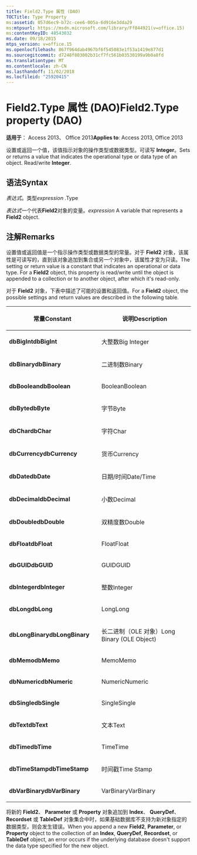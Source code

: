 ```yaml
---
title: Field2.Type 属性 (DAO)
TOCTitle: Type Property
ms:assetid: 057d6ec9-b72c-cee6-005a-6d916e3dda29
ms:mtpsurl: https://msdn.microsoft.com/library/Ff844921(v=office.15)
ms:contentKeyID: 48543032
ms.date: 09/18/2015
mtps_version: v=office.15
ms.openlocfilehash: 867f964dab4967bf6f545083e1f53a1419e877d1
ms.sourcegitcommit: d7248f803002b31cf7fc561b03530199a9b0a8fd
ms.translationtype: MT
ms.contentlocale: zh-CN
ms.lasthandoff: 11/02/2018
ms.locfileid: "25920415"
---
```

# <a name="field2type-property-dao"></a><span data-ttu-id="e50f2-102">Field2.Type 属性 (DAO)</span><span class="sxs-lookup"><span data-stu-id="e50f2-102">Field2.Type property (DAO)</span></span>


<span data-ttu-id="e50f2-103">**适用于**： Access 2013、 Office 2013</span><span class="sxs-lookup"><span data-stu-id="e50f2-103">**Applies to**: Access 2013, Office 2013</span></span>

<span data-ttu-id="e50f2-p101">设置或返回一个值，该值指示对象的操作类型或数据类型。可读写 **Integer**。</span><span class="sxs-lookup"><span data-stu-id="e50f2-p101">Sets or returns a value that indicates the operational type or data type of an object. Read/write **Integer**.</span></span>

## <a name="syntax"></a><span data-ttu-id="e50f2-106">语法</span><span class="sxs-lookup"><span data-stu-id="e50f2-106">Syntax</span></span>

<span data-ttu-id="e50f2-107">*表达式*。类型</span><span class="sxs-lookup"><span data-stu-id="e50f2-107">*expression* .Type</span></span>

<span data-ttu-id="e50f2-108">*表达式*一个代表**Field2**对象的变量。</span><span class="sxs-lookup"><span data-stu-id="e50f2-108">*expression* A variable that represents a **Field2** object.</span></span>

## <a name="remarks"></a><span data-ttu-id="e50f2-109">注解</span><span class="sxs-lookup"><span data-stu-id="e50f2-109">Remarks</span></span>

<span data-ttu-id="e50f2-p102">设置值或返回值是一个指示操作类型或数据类型的常量。对于 **Field2** 对象，该属性是可读写的，直到该对象追加到集合或另一个对象中，该属性才变为只读。</span><span class="sxs-lookup"><span data-stu-id="e50f2-p102">The setting or return value is a constant that indicates an operational or data type. For a **Field2** object, this property is read/write until the object is appended to a collection or to another object, after which it's read-only.</span></span>

<span data-ttu-id="e50f2-112">对于 **Field2** 对象，下表中描述了可能的设置和返回值。</span><span class="sxs-lookup"><span data-stu-id="e50f2-112">For a **Field2** object, the possible settings and return values are described in the following table.</span></span>

<table>
<colgroup>
<col style="width: 50%" />
<col style="width: 50%" />
</colgroup>
<thead>
<tr class="header">
<th><p><span data-ttu-id="e50f2-113">常量</span><span class="sxs-lookup"><span data-stu-id="e50f2-113">Constant</span></span></p></th>
<th><p><span data-ttu-id="e50f2-114">说明</span><span class="sxs-lookup"><span data-stu-id="e50f2-114">Description</span></span></p></th>
</tr>
</thead>
<tbody>
<tr class="odd">
<td><p><span data-ttu-id="e50f2-115"><strong>dbBigInt</strong></span><span class="sxs-lookup"><span data-stu-id="e50f2-115"><strong>dbBigInt</strong></span></span></p></td>
<td><p><span data-ttu-id="e50f2-116">大整数</span><span class="sxs-lookup"><span data-stu-id="e50f2-116">Big Integer</span></span></p></td>
</tr>
<tr class="even">
<td><p><span data-ttu-id="e50f2-117"><strong>dbBinary</strong></span><span class="sxs-lookup"><span data-stu-id="e50f2-117"><strong>dbBinary</strong></span></span></p></td>
<td><p><span data-ttu-id="e50f2-118">二进制数</span><span class="sxs-lookup"><span data-stu-id="e50f2-118">Binary</span></span></p></td>
</tr>
<tr class="odd">
<td><p><span data-ttu-id="e50f2-119"><strong>dbBoolean</strong></span><span class="sxs-lookup"><span data-stu-id="e50f2-119"><strong>dbBoolean</strong></span></span></p></td>
<td><p><span data-ttu-id="e50f2-120">Boolean</span><span class="sxs-lookup"><span data-stu-id="e50f2-120">Boolean</span></span></p></td>
</tr>
<tr class="even">
<td><p><span data-ttu-id="e50f2-121"><strong>dbByte</strong></span><span class="sxs-lookup"><span data-stu-id="e50f2-121"><strong>dbByte</strong></span></span></p></td>
<td><p><span data-ttu-id="e50f2-122">字节</span><span class="sxs-lookup"><span data-stu-id="e50f2-122">Byte</span></span></p></td>
</tr>
<tr class="odd">
<td><p><span data-ttu-id="e50f2-123"><strong>dbChar</strong></span><span class="sxs-lookup"><span data-stu-id="e50f2-123"><strong>dbChar</strong></span></span></p></td>
<td><p><span data-ttu-id="e50f2-124">字符</span><span class="sxs-lookup"><span data-stu-id="e50f2-124">Char</span></span></p></td>
</tr>
<tr class="even">
<td><p><span data-ttu-id="e50f2-125"><strong>dbCurrency</strong></span><span class="sxs-lookup"><span data-stu-id="e50f2-125"><strong>dbCurrency</strong></span></span></p></td>
<td><p><span data-ttu-id="e50f2-126">货币</span><span class="sxs-lookup"><span data-stu-id="e50f2-126">Currency</span></span></p></td>
</tr>
<tr class="odd">
<td><p><span data-ttu-id="e50f2-127"><strong>dbDate</strong></span><span class="sxs-lookup"><span data-stu-id="e50f2-127"><strong>dbDate</strong></span></span></p></td>
<td><p><span data-ttu-id="e50f2-128">日期/时间</span><span class="sxs-lookup"><span data-stu-id="e50f2-128">Date/Time</span></span></p></td>
</tr>
<tr class="even">
<td><p><span data-ttu-id="e50f2-129"><strong>dbDecimal</strong></span><span class="sxs-lookup"><span data-stu-id="e50f2-129"><strong>dbDecimal</strong></span></span></p></td>
<td><p><span data-ttu-id="e50f2-130">小数</span><span class="sxs-lookup"><span data-stu-id="e50f2-130">Decimal</span></span></p></td>
</tr>
<tr class="odd">
<td><p><span data-ttu-id="e50f2-131"><strong>dbDouble</strong></span><span class="sxs-lookup"><span data-stu-id="e50f2-131"><strong>dbDouble</strong></span></span></p></td>
<td><p><span data-ttu-id="e50f2-132">双精度数</span><span class="sxs-lookup"><span data-stu-id="e50f2-132">Double</span></span></p></td>
</tr>
<tr class="even">
<td><p><span data-ttu-id="e50f2-133"><strong>dbFloat</strong></span><span class="sxs-lookup"><span data-stu-id="e50f2-133"><strong>dbFloat</strong></span></span></p></td>
<td><p><span data-ttu-id="e50f2-134">Float</span><span class="sxs-lookup"><span data-stu-id="e50f2-134">Float</span></span></p></td>
</tr>
<tr class="odd">
<td><p><span data-ttu-id="e50f2-135"><strong>dbGUID</strong></span><span class="sxs-lookup"><span data-stu-id="e50f2-135"><strong>dbGUID</strong></span></span></p></td>
<td><p><span data-ttu-id="e50f2-136">GUID</span><span class="sxs-lookup"><span data-stu-id="e50f2-136">GUID</span></span></p></td>
</tr>
<tr class="even">
<td><p><span data-ttu-id="e50f2-137"><strong>dbInteger</strong></span><span class="sxs-lookup"><span data-stu-id="e50f2-137"><strong>dbInteger</strong></span></span></p></td>
<td><p><span data-ttu-id="e50f2-138">整数</span><span class="sxs-lookup"><span data-stu-id="e50f2-138">Integer</span></span></p></td>
</tr>
<tr class="odd">
<td><p><span data-ttu-id="e50f2-139"><strong>dbLong</strong></span><span class="sxs-lookup"><span data-stu-id="e50f2-139"><strong>dbLong</strong></span></span></p></td>
<td><p><span data-ttu-id="e50f2-140">Long</span><span class="sxs-lookup"><span data-stu-id="e50f2-140">Long</span></span></p></td>
</tr>
<tr class="even">
<td><p><span data-ttu-id="e50f2-141"><strong>dbLongBinary</strong></span><span class="sxs-lookup"><span data-stu-id="e50f2-141"><strong>dbLongBinary</strong></span></span></p></td>
<td><p><span data-ttu-id="e50f2-142">长二进制（OLE 对象）</span><span class="sxs-lookup"><span data-stu-id="e50f2-142">Long Binary (OLE Object)</span></span></p></td>
</tr>
<tr class="odd">
<td><p><span data-ttu-id="e50f2-143"><strong>dbMemo</strong></span><span class="sxs-lookup"><span data-stu-id="e50f2-143"><strong>dbMemo</strong></span></span></p></td>
<td><p><span data-ttu-id="e50f2-144">Memo</span><span class="sxs-lookup"><span data-stu-id="e50f2-144">Memo</span></span></p></td>
</tr>
<tr class="even">
<td><p><span data-ttu-id="e50f2-145"><strong>dbNumeric</strong></span><span class="sxs-lookup"><span data-stu-id="e50f2-145"><strong>dbNumeric</strong></span></span></p></td>
<td><p><span data-ttu-id="e50f2-146">Numeric</span><span class="sxs-lookup"><span data-stu-id="e50f2-146">Numeric</span></span></p></td>
</tr>
<tr class="odd">
<td><p><span data-ttu-id="e50f2-147"><strong>dbSingle</strong></span><span class="sxs-lookup"><span data-stu-id="e50f2-147"><strong>dbSingle</strong></span></span></p></td>
<td><p><span data-ttu-id="e50f2-148">Single</span><span class="sxs-lookup"><span data-stu-id="e50f2-148">Single</span></span></p></td>
</tr>
<tr class="even">
<td><p><span data-ttu-id="e50f2-149"><strong>dbText</strong></span><span class="sxs-lookup"><span data-stu-id="e50f2-149"><strong>dbText</strong></span></span></p></td>
<td><p><span data-ttu-id="e50f2-150">文本</span><span class="sxs-lookup"><span data-stu-id="e50f2-150">Text</span></span></p></td>
</tr>
<tr class="odd">
<td><p><span data-ttu-id="e50f2-151"><strong>dbTime</strong></span><span class="sxs-lookup"><span data-stu-id="e50f2-151"><strong>dbTime</strong></span></span></p></td>
<td><p><span data-ttu-id="e50f2-152">Time</span><span class="sxs-lookup"><span data-stu-id="e50f2-152">Time</span></span></p></td>
</tr>
<tr class="even">
<td><p><span data-ttu-id="e50f2-153"><strong>dbTimeStamp</strong></span><span class="sxs-lookup"><span data-stu-id="e50f2-153"><strong>dbTimeStamp</strong></span></span></p></td>
<td><p><span data-ttu-id="e50f2-154">时间戳</span><span class="sxs-lookup"><span data-stu-id="e50f2-154">Time Stamp</span></span></p></td>
</tr>
<tr class="odd">
<td><p><span data-ttu-id="e50f2-155"><strong>dbVarBinary</strong></span><span class="sxs-lookup"><span data-stu-id="e50f2-155"><strong>dbVarBinary</strong></span></span></p></td>
<td><p><span data-ttu-id="e50f2-156">VarBinary</span><span class="sxs-lookup"><span data-stu-id="e50f2-156">VarBinary</span></span></p></td>
</tr>
</tbody>
</table>


<span data-ttu-id="e50f2-157">将新的 **Field2**、 **Parameter** 或 **Property** 对象追加到 **Index**、 **QueryDef**、 **Recordset** 或 **TableDef** 对象集合中时，如果基础数据库不支持为新对象指定的数据类型，则会发生错误。</span><span class="sxs-lookup"><span data-stu-id="e50f2-157">When you append a new **Field2**, **Parameter**, or **Property** object to the collection of an **Index**, **QueryDef**, **Recordset**, or **TableDef** object, an error occurs if the underlying database doesn't support the data type specified for the new object.</span></span>

